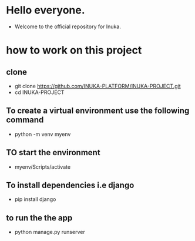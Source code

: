 # Hello everyone.
- Welcome to the official repository for Inuka.

# how to work on this project
## clone
- git clone https://github.com/INUKA-PLATFORM/INUKA-PROJECT.git
- cd INUKA-PROJECT
## To create a virtual environment use the following command
- python -m venv myenv
## TO start the environment 
- myenv/Scripts/activate
## To install dependencies i.e django
- pip install django
## to run the the app
- python manage.py runserver

